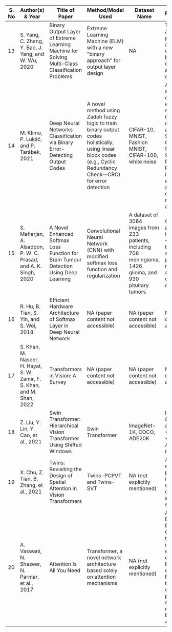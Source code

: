 | S. No | Author(s) & Year | Title of Paper | Method/Model Used | Dataset Name | Results/Findings |
| --- | --- | --- | --- | --- | --- |
| 13 | S. Yang, C. Zhang, Y. Bao, J. Yang, and W. Wu, 2020 | Binary Output Layer of Extreme Learning Machine for Solving Multi-Class Classification Problems | Extreme Learning Machine (ELM) with a new "binary approach" for output layer design | NA | The binary approach performs as well as the one-to-one approach but uses fewer output nodes and hidden-output weights |
| 14 | M. Klimo, P. Lukáč, and P. Tarábek, 2021 | Deep Neural Networks Classification via Binary Error-Detecting Output Codes | A novel method using Zadeh fuzzy logic to train binary output codes holistically, using linear block codes (e.g., Cyclic Redundancy Check—CRC) for error detection | CIFAR-10, MNIST, Fashion MNIST, CIFAR-100, white noise | Achieves similar accuracy as one-hot encoding with softmax, with CRC7 and Zadeh decision achieving 92.44% for CNN1, 93.97% for CNN2, 91.56% for ResNet20v2. Reliability improves with error detection, and out-of-distribution rejection rates are reported. |
| 15 | S. Maharjan, A. Alsadoon, P. W. C. Prasad, and A. K. Singh, 2020 | A Novel Enhanced Softmax Loss Function for Brain Tumour Detection Using Deep Learning | Convolutional Neural Network (CNN) with modified softmax loss function and regularization | A dataset of 3064 images from 233 patients, including 708 meningioma, 1426 glioma, and 930 pituitary tumors | Classification accuracy improved by \~2% compared to other solutions, and processing time reduced by 40\~50 ms compared to current solutions |
| 16 | R. Hu, B. Tian, S. Yin, and S. Wei, 2018 | Efficient Hardware Architecture of Softmax Layer in Deep Neural Network | NA (paper content not accessible) | NA (paper content not accessible) | NA (paper content not accessible) |
| 17 | S. Khan, M. Naseer, H. Hayat, S. W. Zamir, F. S. Khan, and M. Shah, 2022 | Transformers in Vision: A Survey | NA (paper content not accessible) | NA (paper content not accessible) | NA (paper content not accessible) |
| 18 | Z. Liu, Y. Lin, Y. Cao, et al., 2021 | Swin Transformer: Hierarchical Vision Transformer Using Shifted Windows | Swin Transformer | ImageNet-1K, COCO, ADE20K | ImageNet-1K: 87.3 top-1 accuracy; COCO: +2.7 box AP, +2.6 mask AP; ADE20K: +3.2 mIoU |
| 19 | X. Chu, Z. Tian, B. Zhang, et al., 2021 | Twins: Revisiting the Design of Spatial Attention in Vision Transformers | Twins-PCPVT and Twins-SVT | NA (not explicitly mentioned) | Achieves excellent performance on image-level classification, dense detection, and segmentation |
| 20 | A. Vaswani, N. Shazeer, N. Parmar, et al., 2017 | Attention Is All You Need | Transformer, a novel network architecture based solely on attention mechanisms | NA (not explicitly mentioned) | Achieves 27.5 BLEU on English-to-German translation, improves over existing best ensemble result by over 1 BLEU; on English-to-French translation, outperforms previous single state-of-the-art model by 0.7 BLEU, achieving 41.1 BLEU |

